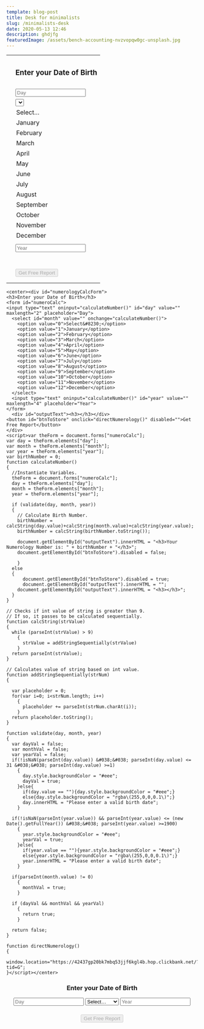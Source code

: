 ```yaml
---
template: blog-post
title: Desk for minimalists
slug: /minimalists-desk
date: 2020-05-13 12:46
description: ghdjfg
featuredImage: /assets/bench-accounting-nvzvopqw0gc-unsplash.jpg
---
```

<!--StartFragment-->

|                                       |                                                                                                                                 |
| ------------------------------------- | ------------------------------------------------------------------------------------------------------------------------------- |
| <center><div id="numerologyCalcForm"> |                                                                                                                                 |
|                                       | <h3>Enter your Date of Birth</h3>                                                                                               |
|                                       | <form id="numeroCalc">                                                                                                          |
|                                       | <input type="text" oninput="calculateNumber()" id="day" value="" maxlength="2" placeholder="Day">                               |
|                                       | <select id="month" value="" onchange="calculateNumber()">                                                                       |
|                                       | <option value="0">Select&#8230;</option>                                                                                        |
|                                       | <option value="1">January</option>                                                                                              |
|                                       | <option value="2">February</option>                                                                                             |
|                                       | <option value="3">March</option>                                                                                                |
|                                       | <option value="4">April</option>                                                                                                |
|                                       | <option value="5">May</option>                                                                                                  |
|                                       | <option value="6">June</option>                                                                                                 |
|                                       | <option value="7">July</option>                                                                                                 |
|                                       | <option value="8">August</option>                                                                                               |
|                                       | <option value="9">September</option>                                                                                            |
|                                       | <option value="10">October</option>                                                                                             |
|                                       | <option value="11">November</option>                                                                                            |
|                                       | <option value="12">December</option>                                                                                            |
|                                       | </select>                                                                                                                       |
|                                       | <input type="text" oninput="calculateNumber()" id="year" value="" maxlength="4" placeholder="Year">                             |
|                                       | </form>                                                                                                                         |
|                                       | <div id="outputText"><h3></h3></div>                                                                                            |
|                                       | <button id="btnToStore" onclick="directNumerology()" disabled="">Get Free Report</button>                                       |
|                                       | </div>                                                                                                                          |
|                                       | <script>var theForm = document.forms\["numeroCalc"];                                                                            |
|                                       | var day = theForm.elements\["day"];                                                                                             |
|                                       | var month = theForm.elements\["month"];                                                                                         |
|                                       | var year = theForm.elements\["year"];                                                                                           |
|                                       | var birthNumber = 0;                                                                                                            |
|                                       | function calculateNumber()                                                                                                      |
|                                       | {                                                                                                                               |
|                                       | //Instantiate Variables.                                                                                                        |
|                                       | theForm = document.forms\["numeroCalc"];                                                                                        |
|                                       | day = theForm.elements\["day"];                                                                                                 |
|                                       | month = theForm.elements\["month"];                                                                                             |
|                                       | year = theForm.elements\["year"];                                                                                               |
|                                       |                                                                                                                                 |
|                                       | if (validate(day, month, year))                                                                                                 |
|                                       | {                                                                                                                               |
|                                       | // Calculate Birth Number.                                                                                                      |
|                                       | birthNumber = calcString(day.value)+calcString(month.value)+calcString(year.value);                                             |
|                                       | birthNumber = calcString(birthNumber.toString());                                                                               |
|                                       |                                                                                                                                 |
|                                       | document.getElementById("outputText").innerHTML = "<h3>Your Numerology Number is: " + birthNumber + "</h3>";                    |
|                                       | document.getElementById("btnToStore").disabled = false;                                                                         |
|                                       |                                                                                                                                 |
|                                       | }                                                                                                                               |
|                                       | else                                                                                                                            |
|                                       | {                                                                                                                               |
|                                       | document.getElementById("btnToStore").disabled = true;                                                                          |
|                                       | document.getElementById("outputText").innerHTML = "";                                                                           |
|                                       | document.getElementById("outputText").innerHTML = "<h3></h3>";                                                                  |
|                                       | }                                                                                                                               |
|                                       | }                                                                                                                               |
|                                       |                                                                                                                                 |
|                                       | // Checks if int value of string is greater than 9.                                                                             |
|                                       | // If so, it passes to be calculated sequentially.                                                                              |
|                                       | function calcString(strValue)                                                                                                   |
|                                       | {                                                                                                                               |
|                                       | while (parseInt(strValue) > 9)                                                                                                  |
|                                       | {                                                                                                                               |
|                                       | strValue = addStringSequentially(strValue)                                                                                      |
|                                       | }                                                                                                                               |
|                                       | return parseInt(strValue);                                                                                                      |
|                                       | }                                                                                                                               |
|                                       |                                                                                                                                 |
|                                       | // Calculates value of string based on int value.                                                                               |
|                                       | function addStringSequentially(strNum)                                                                                          |
|                                       | {                                                                                                                               |
|                                       |                                                                                                                                 |
|                                       | var placeholder = 0;                                                                                                            |
|                                       | for(var i=0; i<strNum.length; i++)                                                                                              |
|                                       | {                                                                                                                               |
|                                       | placeholder += parseInt(strNum.charAt(i));                                                                                      |
|                                       | }                                                                                                                               |
|                                       | return placeholder.toString();                                                                                                  |
|                                       | }                                                                                                                               |
|                                       |                                                                                                                                 |
|                                       | function validate(day, month, year)                                                                                             |
|                                       | {                                                                                                                               |
|                                       | var dayVal = false;                                                                                                             |
|                                       | var monthVal = false;                                                                                                           |
|                                       | var yearVal = false;                                                                                                            |
|                                       | if(!isNaN(parseInt(day.value)) &#038;&#038; parseInt(day.value) <= 31 &#038;&#038; parseInt(day.value) >=1)                     |
|                                       | {                                                                                                                               |
|                                       | day.style.backgroundColor = "#eee";                                                                                             |
|                                       | dayVal = true;                                                                                                                  |
|                                       | }else{                                                                                                                          |
|                                       | if(day.value == ""){day.style.backgroundColor = "#eee";}                                                                        |
|                                       | else{day.style.backgroundColor = "rgba\(255,0,0,0.1\)";}                                                                        |
|                                       | day.innerHTML = "Please enter a valid birth date";                                                                              |
|                                       | }                                                                                                                               |
|                                       |                                                                                                                                 |
|                                       | if(!isNaN(parseInt(year.value)) && parseInt(year.value) <= (new Date().getFullYear()) &#038;&#038; parseInt(year.value) >=1900) |
|                                       | {                                                                                                                               |
|                                       | year.style.backgroundColor = "#eee";                                                                                            |
|                                       | yearVal = true;                                                                                                                 |
|                                       | }else{                                                                                                                          |
|                                       | if(year.value == ""){year.style.backgroundColor = "#eee";}                                                                      |
|                                       | else{year.style.backgroundColor = "rgba\(255,0,0,0.1\)";}                                                                       |
|                                       | year.innerHTML = "Please enter a valid birth date";                                                                             |
|                                       | }                                                                                                                               |
|                                       |                                                                                                                                 |
|                                       | if(parseInt(month.value) != 0)                                                                                                  |
|                                       | {                                                                                                                               |
|                                       | monthVal = true;                                                                                                                |
|                                       | }                                                                                                                               |
|                                       |                                                                                                                                 |
|                                       | if (dayVal && monthVal && yearVal)                                                                                              |
|                                       | {                                                                                                                               |
|                                       | return true;                                                                                                                    |
|                                       | }                                                                                                                               |
|                                       |                                                                                                                                 |
|                                       | return false;                                                                                                                   |
|                                       | }                                                                                                                               |
|                                       |                                                                                                                                 |
|                                       | function directNumerology()                                                                                                     |
|                                       | {                                                                                                                               |
|                                       | window.location="https://42437gp20bk7mbq53jjf6kgl4b.hop.clickbank.net/?tid=G";                                                  |
|                                       | }</script></center>                                                                                                             |

<!--EndFragment-->

```
<center><div id="numerologyCalcForm">
<h3>Enter your Date of Birth</h3>
<form id="numeroCalc">
<input type="text" oninput="calculateNumber()" id="day" value="" maxlength="2" placeholder="Day">
  <select id="month" value="" onchange="calculateNumber()">
    <option value="0">Select&#8230;</option>
    <option value="1">January</option>
    <option value="2">February</option>
    <option value="3">March</option>
    <option value="4">April</option>
    <option value="5">May</option>
    <option value="6">June</option>
    <option value="7">July</option>
    <option value="8">August</option>
    <option value="9">September</option>
    <option value="10">October</option>
    <option value="11">November</option>
    <option value="12">December</option>
  </select>
  <input type="text" oninput="calculateNumber()" id="year" value="" maxlength="4" placeholder="Year">
</form>
  <div id="outputText"><h3></h3></div>
<button id="btnToStore" onclick="directNumerology()" disabled="">Get Free Report</button>
</div>
<script>var theForm = document.forms["numeroCalc"];
var day = theForm.elements["day"];
var month = theForm.elements["month"];
var year = theForm.elements["year"];
var birthNumber = 0;
function calculateNumber()
{
  //Instantiate Variables.
  theForm = document.forms["numeroCalc"];
  day = theForm.elements["day"];
  month = theForm.elements["month"];
  year = theForm.elements["year"];
  
  if (validate(day, month, year))
  {
    // Calculate Birth Number.
    birthNumber = calcString(day.value)+calcString(month.value)+calcString(year.value);
    birthNumber = calcString(birthNumber.toString());
     
    document.getElementById("outputText").innerHTML = "<h3>Your Numerology Number is: " + birthNumber + "</h3>";
    document.getElementById("btnToStore").disabled = false;
 
    }
  else
  {
      document.getElementById("btnToStore").disabled = true;
      document.getElementById("outputText").innerHTML = "";
    document.getElementById("outputText").innerHTML = "<h3></h3>";
  }
}

// Checks if int value of string is greater than 9.
// If so, it passes to be calculated sequentially.
function calcString(strValue)
{
  while (parseInt(strValue) > 9)
    {
      strValue = addStringSequentially(strValue)
    }
  return parseInt(strValue);
}

// Calculates value of string based on int value.
function addStringSequentially(strNum)
{
  
  var placeholder = 0;
  for(var i=0; i<strNum.length; i++)
    {
      placeholder += parseInt(strNum.charAt(i));
    }
  return placeholder.toString();
}

function validate(day, month, year)
{
  var dayVal = false;
  var monthVal = false;
  var yearVal = false;
  if(!isNaN(parseInt(day.value)) &#038;&#038; parseInt(day.value) <= 31 &#038;&#038; parseInt(day.value) >=1)
    {
      day.style.backgroundColor = "#eee";
      dayVal = true;
    }else{
      if(day.value == ""){day.style.backgroundColor = "#eee";}
      else{day.style.backgroundColor = "rgba\(255,0,0,0.1\)";}
      day.innerHTML = "Please enter a valid birth date";
    }
  
  if(!isNaN(parseInt(year.value)) && parseInt(year.value) <= (new Date().getFullYear()) &#038;&#038; parseInt(year.value) >=1900)
    {
      year.style.backgroundColor = "#eee";
      yearVal = true;
    }else{
      if(year.value == ""){year.style.backgroundColor = "#eee";}
      else{year.style.backgroundColor = "rgba\(255,0,0,0.1\)";}
      year.innerHTML = "Please enter a valid birth date";
    }
  
  if(parseInt(month.value) != 0)
    {
      monthVal = true;
    }
  
  if (dayVal && monthVal && yearVal)
    {
      return true;
    }

  return false;
}

function directNumerology()
{
  window.location="https://42437gp20bk7mbq53jjf6kgl4b.hop.clickbank.net/?tid=G";
}</script></center>
```
<center><div id="numerologyCalcForm">
<h3>Enter your Date of Birth</h3>
<form id="numeroCalc">
<input type="text" oninput="calculateNumber()" id="day" value="" maxlength="2" placeholder="Day">
  <select id="month" value="" onchange="calculateNumber()">
    <option value="0">Select&#8230;</option>
    <option value="1">January</option>
    <option value="2">February</option>
    <option value="3">March</option>
    <option value="4">April</option>
    <option value="5">May</option>
    <option value="6">June</option>
    <option value="7">July</option>
    <option value="8">August</option>
    <option value="9">September</option>
    <option value="10">October</option>
    <option value="11">November</option>
    <option value="12">December</option>
  </select>
  <input type="text" oninput="calculateNumber()" id="year" value="" maxlength="4" placeholder="Year">
</form>
  <div id="outputText"><h3></h3></div>
<button id="btnToStore" onclick="directNumerology()" disabled="">Get Free Report</button>
</div>
<script>var theForm = document.forms["numeroCalc"];
var day = theForm.elements["day"];
var month = theForm.elements["month"];
var year = theForm.elements["year"];
var birthNumber = 0;
function calculateNumber()
{
  //Instantiate Variables.
  theForm = document.forms["numeroCalc"];
  day = theForm.elements["day"];
  month = theForm.elements["month"];
  year = theForm.elements["year"];
  
  if (validate(day, month, year))
  {
    // Calculate Birth Number.
    birthNumber = calcString(day.value)+calcString(month.value)+calcString(year.value);
    birthNumber = calcString(birthNumber.toString());
     
    document.getElementById("outputText").innerHTML = "<h3>Your Numerology Number is: " + birthNumber + "</h3>";
    document.getElementById("btnToStore").disabled = false;
 
    }
  else
  {
      document.getElementById("btnToStore").disabled = true;
      document.getElementById("outputText").innerHTML = "";
    document.getElementById("outputText").innerHTML = "<h3></h3>";
  }
}

// Checks if int value of string is greater than 9.
// If so, it passes to be calculated sequentially.
function calcString(strValue)
{
  while (parseInt(strValue) > 9)
    {
      strValue = addStringSequentially(strValue)
    }
  return parseInt(strValue);
}

// Calculates value of string based on int value.
function addStringSequentially(strNum)
{
  
  var placeholder = 0;
  for(var i=0; i<strNum.length; i++)
    {
      placeholder += parseInt(strNum.charAt(i));
    }
  return placeholder.toString();
}

function validate(day, month, year)
{
  var dayVal = false;
  var monthVal = false;
  var yearVal = false;
  if(!isNaN(parseInt(day.value)) &#038;&#038; parseInt(day.value) <= 31 &#038;&#038; parseInt(day.value) >=1)
    {
      day.style.backgroundColor = "#eee";
      dayVal = true;
    }else{
      if(day.value == ""){day.style.backgroundColor = "#eee";}
      else{day.style.backgroundColor = "rgba\(255,0,0,0.1\)";}
      day.innerHTML = "Please enter a valid birth date";
    }
  
  if(!isNaN(parseInt(year.value)) && parseInt(year.value) <= (new Date().getFullYear()) &#038;&#038; parseInt(year.value) >=1900)
    {
      year.style.backgroundColor = "#eee";
      yearVal = true;
    }else{
      if(year.value == ""){year.style.backgroundColor = "#eee";}
      else{year.style.backgroundColor = "rgba\(255,0,0,0.1\)";}
      year.innerHTML = "Please enter a valid birth date";
    }
  
  if(parseInt(month.value) != 0)
    {
      monthVal = true;
    }
  
  if (dayVal && monthVal && yearVal)
    {
      return true;
    }

  return false;
}

function directNumerology()
{
  window.location="https://42437gp20bk7mbq53jjf6kgl4b.hop.clickbank.net/?tid=G";
}</script></center>